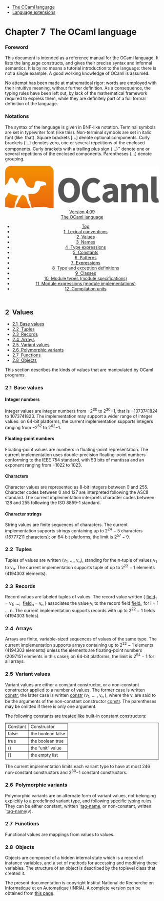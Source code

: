 <!-- ((! set title Manual !)) ((! set documentation !)) ((! set manual !)) ((! set nobreadcrumb !)) -->
<div class="manual content"><ul class="part_menu"><li class="active"><a href="language.html">The OCaml language</a></li><li><a href="extn.html">Language extensions</a></li></ul>




<h1 class="chapter" id="sec73"><span>Chapter 7</span>&nbsp;&nbsp;The OCaml language</h1>
<p> <a id="c:refman"></a>
</p><h3 class="subsection" id="sec74">Foreword</h3>
<p>This document is intended as a reference manual for the OCaml
language. It lists the language constructs, and gives their precise
syntax and informal semantics. It is by no means a tutorial
introduction to the language: there is not a single example. A good
working knowledge of OCaml is assumed.</p><p>No attempt has been made at mathematical rigor: words are employed
with their intuitive meaning, without further definition. As a
consequence, the typing rules have been left out, by lack of the
mathematical framework required to express them, while they are
definitely part of a full formal definition of the language.</p><h3 class="subsection" id="sec75">Notations</h3>
<p>The syntax of the language is given in BNF-like notation. Terminal
symbols are set in typewriter font (<span class="c002"><span class="c003">like</span> <span class="c003">this</span></span>).
Non-terminal symbols are set in italic font (<span class="c010">like</span> &nbsp;<span class="c010">that</span>).
Square brackets […] denote optional components. Curly brackets
{…} denotes zero, one or several repetitions of the enclosed
components. Curly brackets with a trailing plus sign {…}<sup>+</sup>
denote one or several repetitions of the enclosed components.
Parentheses (…) denote grouping.</p><header><nav class="toc brand"><a class="brand" href="https://ocaml.org/"><img src="colour-logo-gray.svg" class="svg" alt="OCaml"></a></nav><nav class="toc"><div class="toc_version"><a href="/docs" id="version-select">Version 4.09</a></div><div class="toc_title"><a href="#">The OCaml language</a></div><ul><li class="top"><a href="#">Top</a></li>
<li><a href="lex.html#start-section">1&nbsp;&nbsp;Lexical conventions</a>
</li><li><a href="values.html#start-section">2&nbsp;&nbsp;Values</a>
</li><li><a href="names.html#start-section">3&nbsp;&nbsp;Names</a>
</li><li><a href="types.html#start-section">4&nbsp;&nbsp;Type expressions</a>
</li><li><a href="const.html#start-section">5&nbsp;&nbsp;Constants</a>
</li><li><a href="patterns.html#start-section">6&nbsp;&nbsp;Patterns</a>
</li><li><a href="expr.html#start-section">7&nbsp;&nbsp;Expressions</a>
</li><li><a href="typedecl.html#start-section">8&nbsp;&nbsp;Type and exception definitions</a>
</li><li><a href="classes.html#start-section">9&nbsp;&nbsp;Classes</a>
</li><li><a href="modtypes.html#start-section">10&nbsp;&nbsp;Module types (module specifications)</a>
</li><li><a href="modules.html#start-section">11&nbsp;&nbsp;Module expressions (module implementations)</a>
</li><li><a href="compunit.html#start-section">12&nbsp;&nbsp;Compilation units</a>
</li></ul></nav></header><a id="start-section"></a><section id="section">




<h2 class="section" id="sec89">2&nbsp;&nbsp;Values</h2>
<ul>
<li><a href="values.html#sec90">2.1&nbsp;&nbsp;Base values</a>
</li><li><a href="values.html#sec95">2.2&nbsp;&nbsp;Tuples</a>
</li><li><a href="values.html#sec96">2.3&nbsp;&nbsp;Records</a>
</li><li><a href="values.html#sec97">2.4&nbsp;&nbsp;Arrays</a>
</li><li><a href="values.html#sec98">2.5&nbsp;&nbsp;Variant values</a>
</li><li><a href="values.html#sec99">2.6&nbsp;&nbsp;Polymorphic variants</a>
</li><li><a href="values.html#sec100">2.7&nbsp;&nbsp;Functions</a>
</li><li><a href="values.html#sec101">2.8&nbsp;&nbsp;Objects</a>
</li></ul>
<p>This section describes the kinds of values that are manipulated by
OCaml programs.</p>
<h3 class="subsection" id="sec90">2.1&nbsp;&nbsp;Base values</h3>
<h4 class="subsubsection" id="sec91">Integer numbers</h4>
<p>Integer values are integer numbers from −2<sup>30</sup> to 2<sup>30</sup>−1, that
is −1073741824 to 1073741823. The implementation may support a
wider range of integer values: on 64-bit platforms, the current
implementation supports integers ranging from −2<sup>62</sup> to 2<sup>62</sup>−1.</p><h4 class="subsubsection" id="sec92">Floating-point numbers</h4>
<p>Floating-point values are numbers in floating-point representation.
The current implementation uses double-precision floating-point
numbers conforming to the IEEE 754 standard, with 53 bits of mantissa
and an exponent ranging from −1022 to 1023.</p><h4 class="subsubsection" id="sec93">Characters</h4>
<p>Character values are represented as 8-bit integers between 0 and 255.
Character codes between 0 and 127 are interpreted following the ASCII
standard. The current implementation interprets character codes
between 128 and 255 following the ISO 8859-1 standard.</p><h4 class="subsubsection" id="sec94">Character strings</h4>
<p> <a id="s:string-val"></a></p><p>String values are finite sequences of characters. The current
implementation supports strings containing up to 2<sup>24</sup> − 5
characters (16777211 characters); on 64-bit platforms, the limit is
2<sup>57</sup> − 9.</p>
<h3 class="subsection" id="sec95">2.2&nbsp;&nbsp;Tuples</h3>
<p>Tuples of values are written <span class="c004">(</span><span class="c010">v</span><sub>1</sub><span class="c004">,</span> …<span class="c004">,</span> <span class="c010">v</span><sub><span class="c009">n</span></sub><span class="c004">)</span>, standing for the
<span class="c009">n</span>-tuple of values <span class="c010">v</span><sub>1</sub> to <span class="c010">v</span><sub><span class="c009">n</span></sub>. The current implementation
supports tuple of up to 2<sup>22</sup> − 1 elements (4194303 elements).</p>
<h3 class="subsection" id="sec96">2.3&nbsp;&nbsp;Records</h3>
<p>Record values are labeled tuples of values. The record value written
<span class="c004">{</span> <a class="syntax" href="names.html#field"><span class="c010">field</span></a><sub>1</sub> <span class="c004">=</span> <span class="c010">v</span><sub>1</sub><span class="c004">;</span> …<span class="c004">;</span> &nbsp;<a class="syntax" href="names.html#field"><span class="c010">field</span></a><sub><span class="c009">n</span></sub> <span class="c004">=</span> <span class="c010">v</span><sub><span class="c009">n</span></sub> <span class="c004">}</span> associates the value
<span class="c010">v</span><sub><span class="c009">i</span></sub> to the record field <a class="syntax" href="names.html#field"><span class="c010">field</span></a><sub><span class="c009">i</span></sub>, for <span class="c009">i</span> = 1 … <span class="c009">n</span>. The current
implementation supports records with up to 2<sup>22</sup> − 1 fields
(4194303 fields).</p>
<h3 class="subsection" id="sec97">2.4&nbsp;&nbsp;Arrays</h3>
<p>Arrays are finite, variable-sized sequences of values of the same
type. The current implementation supports arrays containing up to
2<sup>22</sup> − 1 elements (4194303 elements) unless the elements are
floating-point numbers (2097151 elements in this case); on 64-bit
platforms, the limit is 2<sup>54</sup> − 1 for all arrays.</p>
<h3 class="subsection" id="sec98">2.5&nbsp;&nbsp;Variant values</h3>
<p>Variant values are either a constant constructor, or a non-constant
constructor applied to a number of values. The former case is written
<a class="syntax" href="names.html#constr"><span class="c010">constr</span></a>; the latter case is written <a class="syntax" href="names.html#constr"><span class="c010">constr</span></a> <span class="c004">(</span><span class="c010">v</span><sub>1</sub><span class="c004">,</span> ... <span class="c004">,</span> <span class="c010">v</span><sub><span class="c009">n</span></sub>
<span class="c004">)</span>, where the <span class="c010">v</span><sub><span class="c009">i</span></sub> are said to be the arguments of the non-constant
constructor <a class="syntax" href="names.html#constr"><span class="c010">constr</span></a>. The parentheses may be omitted if there is only
one argument.</p><p>The following constants are treated like built-in constant
constructors:
</p><div class="tableau">
<div class="center"><table class="c000 cellpadding1" border="1"><tbody><tr><td class="c014"><span class="c013">Constant</span></td><td class="c014"><span class="c013">Constructor</span> </td></tr>
<tr><td class="c016">
<span class="c003">false</span></td><td class="c016">the boolean false </td></tr>
<tr><td class="c016"><span class="c003">true</span></td><td class="c016">the boolean true </td></tr>
<tr><td class="c016"><span class="c003">()</span></td><td class="c016">the “unit” value </td></tr>
<tr><td class="c016"><span class="c003">[]</span></td><td class="c016">the empty list </td></tr>
</tbody></table></div></div><p>The current implementation limits each variant type to have at most
246 non-constant constructors and 2<sup>30</sup>−1 constant constructors.</p>
<h3 class="subsection" id="sec99">2.6&nbsp;&nbsp;Polymorphic variants</h3>
<p>Polymorphic variants are an alternate form of variant values, not
belonging explicitly to a predefined variant type, and following
specific typing rules. They can be either constant, written
<span class="c004">`</span><a class="syntax" href="names.html#tag-name"><span class="c010">tag-name</span></a>, or non-constant, written <span class="c004">`</span><a class="syntax" href="names.html#tag-name"><span class="c010">tag-name</span></a><span class="c002"><span class="c003">(</span><span class="c010">v</span><span class="c003">)</span></span>.</p>
<h3 class="subsection" id="sec100">2.7&nbsp;&nbsp;Functions</h3>
<p>Functional values are mappings from values to values.</p>
<h3 class="subsection" id="sec101">2.8&nbsp;&nbsp;Objects</h3>
<p>Objects are composed of a hidden internal state which is a
record of instance variables, and a set of methods for accessing and
modifying these variables. The structure of an object is described by
the toplevel class that created it.

</p>






</section><div class="copyright">The present documentation is copyright Institut National de Recherche en Informatique et en Automatique (INRIA). A complete version can be obtained from <a href="http://caml.inria.fr/pub/docs/manual-ocaml/">this page</a>.</div></div>
